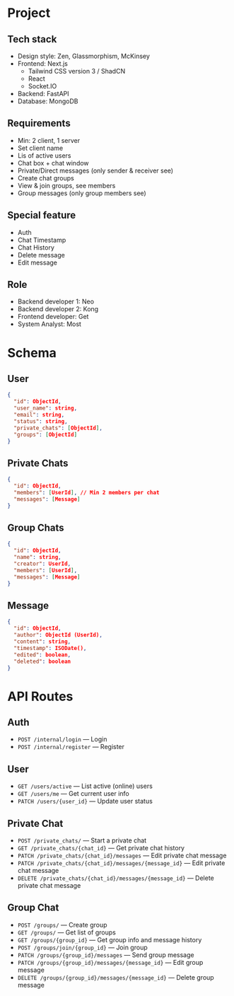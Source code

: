 # Project

## Tech stack
- Design style: Zen, Glassmorphism, McKinsey
- Frontend: Next.js
  - Tailwind CSS version 3 / ShadCN
  - React
  - Socket.IO
- Backend: FastAPI
- Database: MongoDB

## Requirements
- Min: 2 client, 1 server
- Set client name
- Lis of active users
- Chat box + chat window
- Private/Direct messages (only sender & receiver see)
- Create chat groups
- View & join groups, see members
- Group messages (only group members see)

## Special feature
- Auth
- Chat Timestamp
- Chat History
- Delete message
- Edit message

## Role
- Backend developer 1: Neo
- Backend developer 2: Kong
- Frontend developer: Get
- System Analyst: Most


# Schema

## User

```json
{
  "id": ObjectId,
  "user_name": string,
  "email": string,
  "status": string,
  "private_chats": [ObjectId],
  "groups": [ObjectId]
}
```

## Private Chats

```json
{
  "id": ObjectId,
  "members": [UserId], // Min 2 members per chat
  "messages": [Message]
}
```

## Group Chats

```json
{
  "id": ObjectId,
  "name": string,
  "creator": UserId,
  "members": [UserId],
  "messages": [Message]
}
```

## Message

```json
{
  "id": ObjectId,
  "author": ObjectId (UserId),
  "content": string,
  "timestamp": ISODate(),
  "edited": boolean,
  "deleted": boolean
}
```

# API Routes

## Auth

- `POST /internal/login` — Login
- `POST /internal/register` — Register

## User

- `GET /users/active` — List active (online) users
- `GET /users/me` — Get current user info
- `PATCH /users/{user_id}` — Update user status

## Private Chat

- `POST /private_chats/` — Start a private chat
- `GET /private_chats/{chat_id}` — Get private chat history
- `PATCH /private_chats/{chat_id}/messages` — Edit private chat message
- `PATCH /private_chats/{chat_id}/messages/{message_id}` — Edit private chat message
- `DELETE /private_chats/{chat_id}/messages/{message_id}` — Delete private chat message

## Group Chat

- `POST /groups/` — Create group
- `GET /groups/` — Get list of groups
- `GET /groups/{group_id}` — Get group info and message history
- `POST /groups/join/{group_id}` — Join group
- `PATCH /groups/{group_id}/messages` — Send group message
- `PATCH /groups/{group_id}/messages/{message_id}` — Edit group message
- `DELETE /groups/{group_id}/messages/{message_id}` — Delete group message
